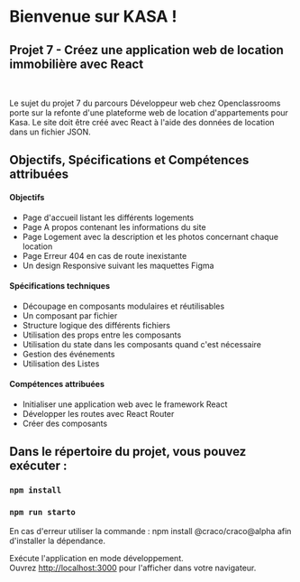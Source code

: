# Bienvenue sur KASA !

## Projet 7 - Créez une application web de location immobilière avec React

</br>

Le sujet du projet 7 du parcours Développeur web chez Openclassrooms porte sur la refonte d'une plateforme web de location d'appartements pour Kasa. Le site doit être créé avec React à l'aide des données de location dans un fichier JSON. 

## Objectifs, Spécifications et Compétences attribuées

#### Objectifs

-   Page d'accueil listant les différents logements
-   Page A propos contenant les informations du site
-   Page Logement avec la description et les photos concernant chaque location
-   Page Erreur 404 en cas de route inexistante
-   Un design Responsive suivant les maquettes Figma

#### Spécifications techniques

-   Découpage en composants modulaires et réutilisables
-   Un composant par fichier
-   Structure logique des différents fichiers
-   Utilisation des props entre les composants
-   Utilisation du state dans les composants quand c'est nécessaire
-   Gestion des événements
-   Utilisation des Listes

#### Compétences attribuées

-   Initialiser une application web avec le framework React
-   Développer les routes avec React Router
-   Créer des composants


## Dans le répertoire du projet, vous pouvez exécuter :
### `npm install`

### `npm run starto`

En cas d'erreur utiliser la commande : npm install @craco/craco@alpha
afin d'installer la dépendance.

Exécute l'application en mode développement.\
Ouvrez [http://localhost:3000](http://localhost:3000) pour l'afficher dans votre navigateur.


